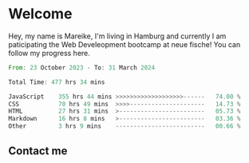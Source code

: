 # Welcome

Hey, my name is Mareike, I'm living in Hamburg and currently I am paticipating the Web Develeopment bootcamp at neue fische!
You can follow my progress here.

<!--START_SECTION:waka-->

```rust
From: 23 October 2023 - To: 31 March 2024

Total Time: 477 hrs 34 mins

JavaScript    355 hrs 44 mins >>>>>>>>>>>>>>>>>>>------   74.00 %
CSS           70 hrs 49 mins  >>>>---------------------   14.73 %
HTML          27 hrs 31 mins  >------------------------   05.73 %
Markdown      16 hrs 8 mins   >------------------------   03.36 %
Other         3 hrs 9 mins    -------------------------   00.66 %
```

<!--END_SECTION:waka-->

## Contact me




